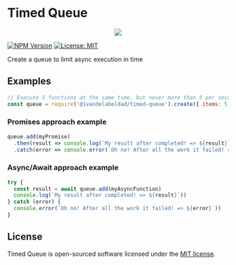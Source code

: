 # Timed Queue

<p align="center">
  <img src="https://raw.githubusercontent.com/ivandelabeldad/timed-queue/master/logo/logo.png">
</p>

[![NPM Version](https://img.shields.io/npm/v/@ivandelabeldad/timed-queue.svg)](https://www.npmjs.com/package/@ivandelabeldad/timed-queue)
[![License: MIT](https://img.shields.io/badge/license-MIT-yellow.svg)](https://github.com/ivandelabeldad/timed-queue/blob/master/LICENSE)

Create a queue to limit async execution in time

## Examples

```javascript
// Execute 5 functions at the same time, but never more than 5 per second.
const queue = require('@ivandelabeldad/timed-queue').create({ items: 5, time: 1000 })
```

### Promises approach example

```javascript
queue.add(myPromise)
  .then(result => console.log(`My result after completed! => ${result}`))
  .catch(error => console.error(`Oh no! After all the work it failed! => ${error}`))
```

### Async/Await approach example

```javascript
try {
  const result = await queue.add(myAsyncFunction)
  console.log(`My result after completed! => ${result}`))
} catch (error) {
  console.error(`Oh no! After all the work it failed! => ${error}`))
}
```

## License

Timed Queue is open-sourced software licensed under
the [MIT license](https://github.com/ivandelabeldad/timed-queue/blob/master/LICENSE).

